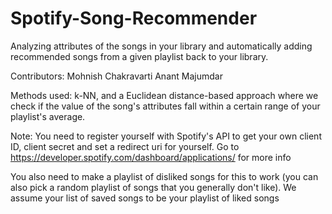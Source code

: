 # Spotify-Song-Recommender
Analyzing attributes of the songs in your library and automatically adding recommended songs from a given playlist back to your library.

Contributors:
Mohnish Chakravarti
Anant Majumdar

Methods used: k-NN, and a Euclidean distance-based approach where we check if the value of the song's attributes fall within a certain range of your playlist's average.

Note: You need to register yourself with Spotify's API to get your own client ID, client secret and set a redirect uri for yourself. Go to https://developer.spotify.com/dashboard/applications/ for more info

You also need to make a playlist of disliked songs for this to work (you can also pick a random playlist of songs that you generally don't like). We assume your list of saved songs to be your playlist of liked songs

